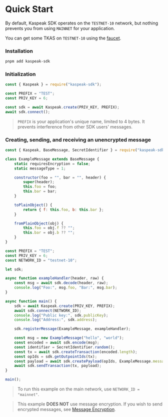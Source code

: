 # Quick Start

By default, Kaspeak SDK operates on the `TESTNET-10` network, but nothing prevents you from using `MAINNET` for your application.

You can get some TKAS on `TESTNET-10` using the [faucet](https://faucet-tn10.kaspanet.io/).

### Installation

```bash
pnpm add kaspeak-sdk
```

### Initialization

```js
const { Kaspeak } = require("kaspeak-sdk");

const PREFIX = "TEST";
const PRIV_KEY = 6;

const sdk = await Kaspeak.create(PRIV_KEY, PREFIX);
await sdk.connect();
```

> `PREFIX` is your application's unique name, limited to 4 bytes.
> It prevents interference from other SDK users' messages.

### Creating, sending, and receiving an unencrypted message

```js
const { Kaspeak, BaseMessage, SecretIdentifier } = require("kaspeak-sdk");

class ExampleMessage extends BaseMessage {
	static requiresEncryption = false;
	static messageType = 1;

	constructor(foo = "", bar = "", header) {
		super(header);
		this.foo = foo;
		this.bar = bar;
	}

	toPlainObject() {
		return { f: this.foo, b: this.bar };
	}

	fromPlainObject(obj) {
		this.foo = obj.f ?? "";
		this.bar = obj.b ?? "";
	}
}

const PREFIX = "TEST";
const PRIV_KEY = 6;
const NETWORK_ID = "testnet-10";

let sdk;

async function exampleHandler(header, raw) {
	const msg = await sdk.decode(header, raw);
	console.log("Foo:", msg.foo, "Bar:", msg.bar);
}

async function main() {
	sdk = await Kaspeak.create(PRIV_KEY, PREFIX);
	await sdk.connect(NETWORK_ID);
	console.log("Public key:", sdk.publicKey);
	console.log("Address:", sdk.address);

	sdk.registerMessage(ExampleMessage, exampleHandler);

	const msg = new ExampleMessage("hello", "world");
	const encoded = await sdk.encode(msg);
	const identifier = SecretIdentifier.random();
	const tx = await sdk.createTransaction(encoded.length);
	const opIds = sdk.getOutpointIds(tx);
	const payload = await sdk.createPayload(opIds, ExampleMessage.messageType, identifier, encoded);
	await sdk.sendTransaction(tx, payload);
}

main();
```

> To run this example on the main network, use `NETWORK_ID = "mainnet"`.

> This example **DOES NOT** use message encryption. If you wish to send encrypted messages, see [Message Encryption](../03-advanced/encryption.md).
